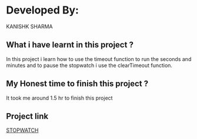 # Developed By:

KANISHK SHARMA

## What i have learnt in this project ?

In this project i learn how to use the timeout function to run the seconds and minutes and to pause the stopwatch i use the clearTimeout function.

## My Honest time to finish this project ?

It took me around 1.5 hr to finish this project

## Project link

[STOPWATCH](https://transcendent-sopapillas-5dadff.netlify.app)